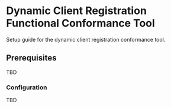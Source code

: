 # Dynamic Client Registration Functional Conformance Tool

Setup guide for the dynamic client registration conformance tool.

## Prerequisites

TBD

### Configuration

TBD
